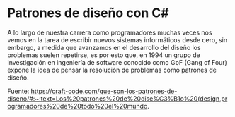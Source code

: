 # Patrones de diseño con C#


A lo largo de nuestra carrera como programadores muchas veces nos vemos en la tarea de escribir nuevos sistemas informáticos desde cero, sin embargo, a medida que avanzamos en el desarrollo del diseño los problemas suelen repetirse, es por esto que, en 1994 un grupo de investigación en ingeniería de software conocido como GoF (Gang of Four) expone la idea de pensar la resolución de problemas como patrones de diseño.

Fuente: 
https://craft-code.com/que-son-los-patrones-de-diseno/#:~:text=Los%20patrones%20de%20dise%C3%B1o%20(design,programadores%20de%20todo%20el%20mundo.


